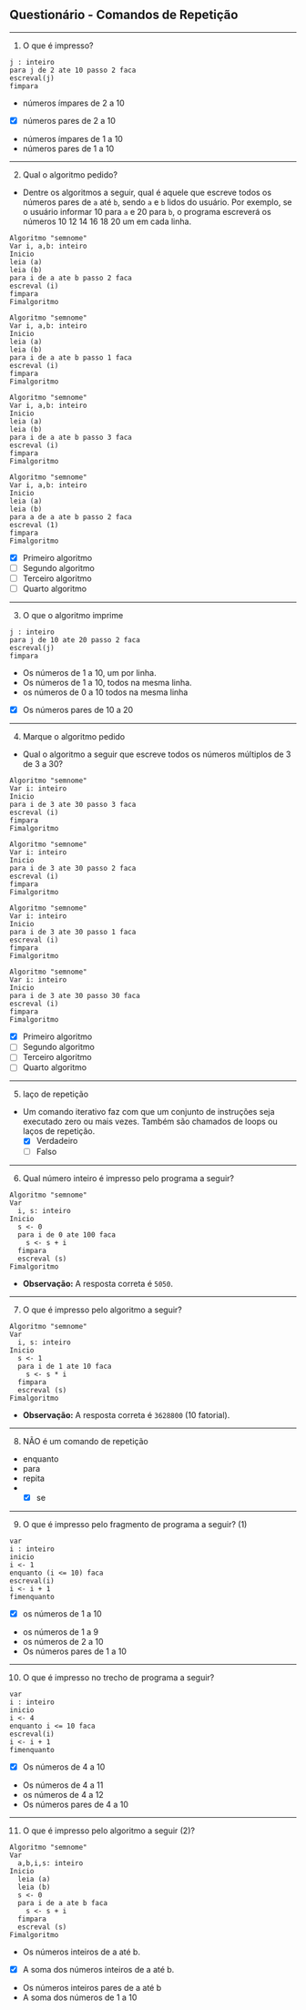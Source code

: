 ## Questionário - Comandos de Repetição

---
1. O que é impresso?

```
j : inteiro
para j de 2 ate 10 passo 2 faca
escreval(j)
fimpara
```

* números ímpares de 2 a 10
* [x] números pares de 2 a 10
* números ímpares de 1 a 10
* números pares de 1 a 10

---

2. Qual o algoritmo pedido?

* Dentre os algoritmos a seguir, qual é aquele que escreve todos os números pares de `a` até `b`, sendo `a` e `b` lidos do usuário. Por exemplo, se o usuário informar 10 para `a` e 20 para `b`, o programa escreverá os números 10 12 14 16 18 20 um em cada linha.

```
Algoritmo "semnome" 
Var i, a,b: inteiro 
Inicio 
leia (a) 
leia (b) 
para i de a ate b passo 2 faca 
escreval (i) 
fimpara 
Fimalgoritmo

Algoritmo "semnome" 
Var i, a,b: inteiro 
Inicio 
leia (a) 
leia (b) 
para i de a ate b passo 1 faca 
escreval (i) 
fimpara 
Fimalgoritmo

Algoritmo "semnome" 
Var i, a,b: inteiro 
Inicio 
leia (a) 
leia (b) 
para i de a ate b passo 3 faca 
escreval (i) 
fimpara 
Fimalgoritmo

Algoritmo "semnome" 
Var i, a,b: inteiro 
Inicio 
leia (a) 
leia (b) 
para a de a ate b passo 2 faca 
escreval (1) 
fimpara 
Fimalgoritmo
```

* [x] Primeiro algoritmo
* [ ] Segundo algoritmo
* [ ] Terceiro algoritmo
* [ ] Quarto algoritmo

---

3. O que o algoritmo imprime

```
j : inteiro
para j de 10 ate 20 passo 2 faca
escreval(j)
fimpara
```

* Os números de 1 a 10, um por linha.
* Os números de 1 a 10, todos na mesma linha.
* os números de 0 a 10 todos na mesma linha
* [x] Os números pares de 10 a 20

---

4. Marque o algoritmo pedido

* Qual o algoritmo a seguir que escreve todos os números múltiplos de 3 de 3 a 30?

```
Algoritmo "semnome" 
Var i: inteiro 
Inicio 
para i de 3 ate 30 passo 3 faca 
escreval (i) 
fimpara 
Fimalgoritmo

Algoritmo "semnome" 
Var i: inteiro 
Inicio 
para i de 3 ate 30 passo 2 faca 
escreval (i) 
fimpara 
Fimalgoritmo

Algoritmo "semnome" 
Var i: inteiro 
Inicio 
para i de 3 ate 30 passo 1 faca 
escreval (i) 
fimpara 
Fimalgoritmo

Algoritmo "semnome" 
Var i: inteiro 
Inicio 
para i de 3 ate 30 passo 30 faca 
escreval (i) 
fimpara 
Fimalgoritmo
```

* [x] Primeiro algoritmo
* [ ] Segundo algoritmo
* [ ] Terceiro algoritmo
* [ ] Quarto algoritmo

---

5. laço de repetição

* Um comando iterativo faz com que um conjunto de instruções seja executado zero ou mais vezes. Também são chamados de loops ou laços de repetição.
    * [x] Verdadeiro
    * [ ] Falso

---

6. Qual número inteiro é impresso pelo programa a seguir?

```
Algoritmo "semnome"
Var
  i, s: inteiro
Inicio
  s <- 0
  para i de 0 ate 100 faca
    s <- s + i
  fimpara
  escreval (s)
Fimalgoritmo
```

* **Observação:** A resposta correta é `5050`.

---

7. O que é impresso pelo algoritmo a seguir?

```
Algoritmo "semnome"
Var
  i, s: inteiro
Inicio
  s <- 1
  para i de 1 ate 10 faca
    s <- s * i
  fimpara
  escreval (s)
Fimalgoritmo
```

* **Observação:** A resposta correta é `3628800` (10 fatorial).

---

8. NÃO é um comando de repetição

* enquanto
* para
* repita
* * [x] se

---

9. O que é impresso pelo fragmento de programa a seguir? (1)

```
var
i : inteiro
inicio
i <- 1
enquanto (i <= 10) faca 
escreval(i)
i <- i + 1
fimenquanto
```

* [x] os números de 1 a 10
* os números de 1 a 9
* os números de 2 a 10
* Os números pares de 1 a 10

---

10. O que é impresso no trecho de programa a seguir?

```
var
i : inteiro
inicio
i <- 4
enquanto i <= 10 faca
escreval(i)
i <- i + 1
fimenquanto
```

* [x] Os números de 4 a 10
* Os números de 4 a 11
* os números de 4 a 12
* Os números pares de 4 a 10

---

11. O que é impresso pelo algoritmo a seguir (2)?
```
Algoritmo "semnome"
Var
  a,b,i,s: inteiro
Inicio
  leia (a)
  leia (b)
  s <- 0
  para i de a ate b faca
    s <- s + i
  fimpara
  escreval (s)
Fimalgoritmo
```
* Os números inteiros de a até b.
* [x] A soma dos números inteiros de a até b.
* Os números inteiros pares de a até b
* A soma dos números de 1 a 10

